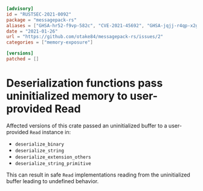 ```toml
[advisory]
id = "RUSTSEC-2021-0092"
package = "messagepack-rs"
aliases = ["GHSA-hr52-f9vp-582c", "CVE-2021-45692", "GHSA-jqjj-r4qp-x2gh", "CVE-2021-45693", "GHSA-jwfh-j623-m97h", "CVE-2021-45691", "GHSA-m325-rxjv-pwph", "GHSA-vw5m-qw2r-m923", "CVE-2021-45690"]
date = "2021-01-26"
url = "https://github.com/otake84/messagepack-rs/issues/2"
categories = ["memory-exposure"]

[versions]
patched = []
```

# Deserialization functions pass uninitialized memory to user-provided Read

Affected versions of this crate passed an uninitialized buffer to a
user-provided `Read` instance in:

* `deserialize_binary`
* `deserialize_string`
* `deserialize_extension_others`
* `deserialize_string_primitive`

This can result in safe `Read` implementations reading from the uninitialized
buffer leading to undefined behavior.

